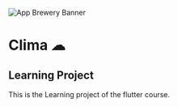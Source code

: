![App Brewery Banner](https://github.com/londonappbrewery/Images/blob/master/AppBreweryBanner.png)


# Clima ☁
 
## Learning Project
This is the Learning project of the flutter course.